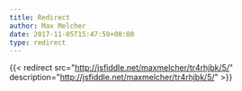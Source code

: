 ```yaml
---
title: Redirect
author: Max Melcher
date: 2017-11-05T15:47:59+00:00
type: redirect
---
```

{{< redirect src="http://jsfiddle.net/maxmelcher/tr4rhjbk/5/" description="http://jsfiddle.net/maxmelcher/tr4rhjbk/5/" >}}
